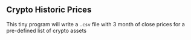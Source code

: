 ## Crypto Historic Prices 

This tiny program will write a `.csv` file with 3 month of close prices for a pre-defined list of crypto assets
